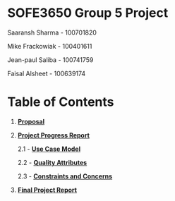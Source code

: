 # SOFE3650 Group 5 Project

Saaransh Sharma - 100701820

Mike Frackowiak - 100401611

Jean-paul Saliba - 100741759

Faisal Alsheet - 100639174


# Table of Contents

1. [**Proposal**](https://github.com/strato67/SOFE3650-Group5-Project/blob/main/Group5_Software-Design-Proposal.pdf)

2. [**Project Progress Report**](https://github.com/strato67/SOFE3650-Group5-Project/tree/main/Phase%202%20-%20Project%20Progress%20Report)

    2.1 - [**Use Case Model**](https://github.com/strato67/SOFE3650-Group5-Project/blob/main/Phase%202%20-%20Project%20Progress%20Report/Use%20Case%20Models.pdf)
    
    2.2 - [**Quality Attributes**](https://github.com/strato67/SOFE3650-Group5-Project/blob/main/Phase%202%20-%20Project%20Progress%20Report/Quality%20Attributes.pdf)
    
    2.3 - [**Constraints and Concerns**](https://github.com/strato67/SOFE3650-Group5-Project/blob/main/Phase%202%20-%20Project%20Progress%20Report/Constraints%20and%20Architectural%20Concerns.pdf)
    
    
3. [**Final Project Report**](https://github.com/strato67/SOFE3650-Group5-Project/tree/main/Phase%203%20-%20Final%20Project%20Report)
<!--- 2. **Interfaces**
    1. [IphoneFactory](/src/com/company/IphoneFactory.java)
    2. [MacFactory](/src/com/company/MacFactory.java)
    3. [ProductFactory](/src/com/company/ProductFactory.java)
    4. [CPU](/src/com/company/CPU.java)
    5. [Screen](/src/com/company/Screen.java)

3. **Classes**
    1. [createMacCPU](/src/com/company/createMacCPU.java)
    2. [createMacScreen](/src/com/company/createMacScreen.java)
    3. [createPhoneCPU](/src/com/company/createPhoneCPU.java)
    4. [createPhoneScreen](/src/com/company/createPhoneScreen.java)
    5. [dbRead](/src/com/company/dbRead.java)

4. **UML Diagram**
    ![Image of UML](/Factory-Pattern-Assignment-1.drawio.png)
   
5. Screen Dump
  - ![Image of Iphone Factory](/Images/image1.PNG)
  - ![Image of Mac Factory](/Images/image2.PNG)
 --->



